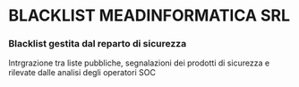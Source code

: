 <h1>BLACKLIST MEADINFORMATICA SRL</h1>

<h3>Blacklist gestita dal reparto di sicurezza</h3>
<p>Intrgrazione tra liste pubbliche, segnalazioni dei prodotti di sicurezza e rilevate dalle analisi degli operatori SOC</p>
